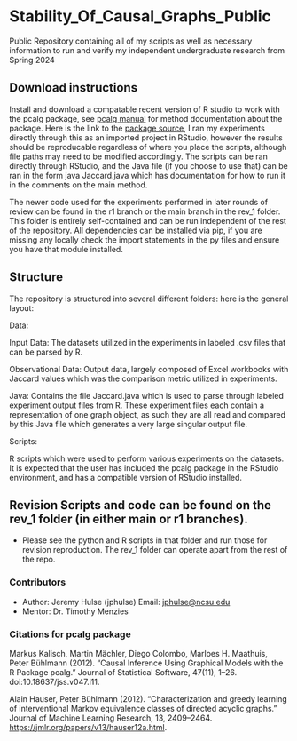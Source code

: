 # Stability_Of_Causal_Graphs_Public
Public Repository containing all of my scripts as well as necessary information to run and verify my independent undergraduate research from Spring 2024

## Download instructions
Install and download a compatable recent version of R studio to work with the pcalg package, see [pcalg manual](https://cran.r-project.org/web//packages/pcalg/pcalg.pdf) for method documentation about the package.  Here is the link to the [package source](https://cran.r-project.org/web/packages/pcalg/index.html), I ran my experiments directly through this as an imported project in RStudio, however the results should be reproducable regardless of where you place the scripts, although file paths may need to be modified accordingly.  The scripts can be ran directly through RStudio, and the Java file (if you choose to use that) can be ran in the form java Jaccard.java which has documentation for how to run it in the comments on the main method.

The newer code used for the experiments performed in later rounds of review can be found in the r1 branch or the main branch in the rev_1 folder.  This folder is entirely self-contained and can be run independent of the rest of the repository.  All dependencies can be installed via pip, if you are missing any locally check the import statements in the py files and ensure you have that module installed.

## Structure
The repository is structured into several different folders: here is the general layout:

Data:

  Input Data: The datasets utilized in the experiments in labeled .csv files that can be parsed by R.

  
  
    
  Observational Data: Output data, largely composed of Excel workbooks with Jaccard values which was the comparison metric utilized in experiments.
    
  Java:
  Contains the file Jaccard.java which is used to parse through labeled experiment output files from R. These experiment files each contain a representation of one graph object, as such they are all read and compared by this Java file which generates a very large singular output file.
 
    
  Scripts:
  
  R scripts which were used to perform various experiments on the datasets.  It is expected that the user has included the pcalg package in the RStudio environment, and has a compatible version of RStudio installed.

## Revision Scripts and code can be found on the rev_1 folder (in either main or r1 branches).
* Please see the python and R scripts in that folder and run those for revision reproduction.  The rev_1 folder can operate apart from the rest of the repo.
### Contributors
* Author: Jeremy Hulse (jphulse) Email: jphulse@ncsu.edu
* Mentor: Dr. Timothy Menzies


### Citations for pcalg package
Markus Kalisch, Martin Mächler, Diego Colombo, Marloes H. Maathuis, Peter Bühlmann (2012). “Causal Inference Using Graphical Models with the R Package pcalg.” Journal of Statistical Software, 47(11), 1–26. doi:10.18637/jss.v047.i11.

Alain Hauser, Peter Bühlmann (2012). “Characterization and greedy learning of interventional Markov equivalence classes of directed acyclic graphs.” Journal of Machine Learning Research, 13, 2409–2464. https://jmlr.org/papers/v13/hauser12a.html.


